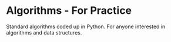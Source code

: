 # Algorithms - For Practice
Standard algorithms coded up in Python. For anyone interested in algorithms and data structures.
